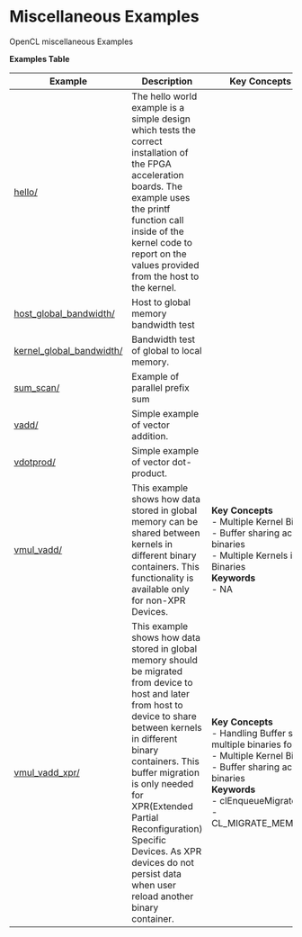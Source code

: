 Miscellaneous Examples
==================================
OpenCL miscellaneous Examples

 __Examples Table__ 

Example        | Description           | Key Concepts / Keywords 
---------------|-----------------------|-------------------------
[hello/][]|The hello world example is a simple design which tests the correct installation of the FPGA acceleration boards. The example uses the printf function call inside of the kernel code to report on the values provided from the host to the kernel.|
[host_global_bandwidth/][]|Host to global memory bandwidth test|
[kernel_global_bandwidth/][]|Bandwidth test of global to local memory.|
[sum_scan/][]|Example of parallel prefix sum|
[vadd/][]|Simple example of vector addition.|
[vdotprod/][]|Simple example of vector dot-product.|
[vmul_vadd/][]|This example shows how data stored in global memory can be shared between kernels in different binary containers. This functionality is available only for non-XPR Devices.|__Key__ __Concepts__<br> - Multiple Kernel Binaries<br> - Buffer sharing across Multiple binaries<br> - Multiple Kernels in different Binaries<br>__Keywords__<br> - NA
[vmul_vadd_xpr/][]|This example shows how data stored in global memory should be migrated from device to host and later from host to device to share between kernels in different binary containers. This buffer migration is only needed for XPR(Extended Partial Reconfiguration) Specific Devices. As XPR devices do not persist data when user reload another binary container.|__Key__ __Concepts__<br> - Handling Buffer sharing across multiple binaries for XPR Platform<br> - Multiple Kernel Binaries<br> - Buffer sharing across Multiple binaries<br>__Keywords__<br> - clEnqueueMigrateMemObjects()<br> - CL_MIGRATE_MEM_OBJECT_HOST

[.]:.
[hello/]:hello/
[host_global_bandwidth/]:host_global_bandwidth/
[kernel_global_bandwidth/]:kernel_global_bandwidth/
[sum_scan/]:sum_scan/
[vadd/]:vadd/
[vdotprod/]:vdotprod/
[vmul_vadd/]:vmul_vadd/
[vmul_vadd_xpr/]:vmul_vadd_xpr/
